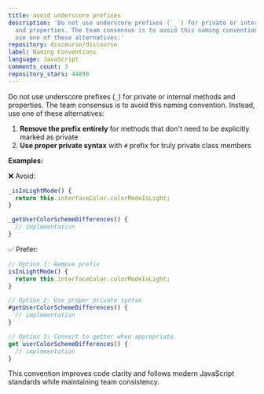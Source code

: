 ```yaml
---
title: avoid underscore prefixes
description: 'Do not use underscore prefixes (`_`) for private or internal methods
  and properties. The team consensus is to avoid this naming convention. Instead,
  use one of these alternatives:'
repository: discourse/discourse
label: Naming Conventions
language: JavaScript
comments_count: 3
repository_stars: 44898
---
```


Do not use underscore prefixes (`_`) for private or internal methods and properties. The team consensus is to avoid this naming convention. Instead, use one of these alternatives:

1. **Remove the prefix entirely** for methods that don't need to be explicitly marked as private
2. **Use proper private syntax** with `#` prefix for truly private class members

**Examples:**

❌ Avoid:
```javascript
_isInLightMode() {
  return this.interfaceColor.colorModeIsLight;
}

_getUserColorSchemeDifferences() {
  // implementation
}
```

✅ Prefer:
```javascript
// Option 1: Remove prefix
isInLightMode() {
  return this.interfaceColor.colorModeIsLight;
}

// Option 2: Use proper private syntax
#getUserColorSchemeDifferences() {
  // implementation
}

// Option 3: Convert to getter when appropriate
get userColorSchemeDifferences() {
  // implementation
}
```

This convention improves code clarity and follows modern JavaScript standards while maintaining team consistency.